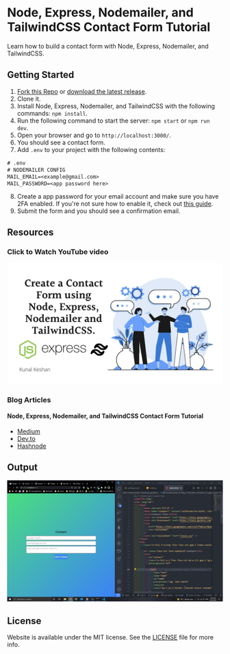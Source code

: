 # Node, Express, Nodemailer, and TailwindCSS Contact Form Tutorial

Learn how to build a contact form with Node, Express, Nodemailer, and TailwindCSS.

## Getting Started

1. [Fork this Repo](https://github.com/Kunal-Keshan/node-express-nodemailer-tailwindcss-contact-form) or [download the latest release](https://github.com/Kunal-Keshan/node-express-nodemailer-tailwindcss-contact-form/releases/).
2. Clone it.
3. Install Node, Express, Nodemailer, and TailwindCSS with the following commands: `npm install`.
4. Run the following command to start the server: `npm start` or `npm run dev`.
5. Open your browser and go to `http://localhost:3000/`.
6. You should see a contact form.
7. Add `.env` to your project with the following contents:

```ejs
# .env
# NODEMAILER CONFIG
MAIL_EMAIL=<example@gmail.com>
MAIL_PASSWORD=<app password here>
```

8. Create a app password for your email account and make sure you have 2FA enabled. If you're not sure how to enable it, check out [this guide](https://support.google.com/accounts/answer/185833?hl=en).
9. Submit the form and you should see a confirmation email.

## Resources

### Click to Watch YouTube video

[![Create a contact form youtube video](./public/thumbnail.jpeg)](https://www.youtube.com/watch?v=_X-q-X-q-X-&feature=youtu.be)

### Blog Articles

#### Node, Express, Nodemailer, and TailwindCSS Contact Form Tutorial

- [Medium]()
- [Dev.to]()
- [Hashnode]()

## Output

![Contact Form website output](./public/output.jpg)

## License

Website is available under the MIT license. See the [LICENSE](https://github.com/Kunal-Keshan/node-express-nodemailer-tailwindcss-contact-form/blob/main/LICENSE) file for more info.
